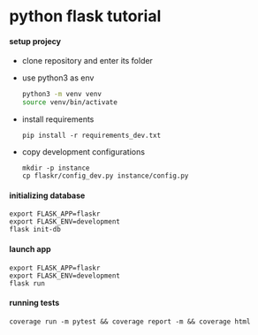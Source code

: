 # python flask tutorial

#### setup projecy

- clone repository and enter its folder

- use python3 as env

    ```sh
    python3 -m venv venv
    source venv/bin/activate
    ```

- install requirements

    `pip install -r requirements_dev.txt`

- copy development configurations

    ```
    mkdir -p instance
    cp flaskr/config_dev.py instance/config.py
    ```


#### initializing database

```
export FLASK_APP=flaskr
export FLASK_ENV=development
flask init-db
```


#### launch app

```
export FLASK_APP=flaskr
export FLASK_ENV=development
flask run
```

#### running tests

`coverage run -m pytest && coverage report -m && coverage html`
